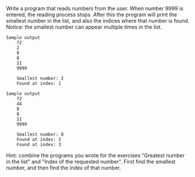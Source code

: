 Write a program that reads numbers from the user. When number 9999 is entered, the reading process stops. After this the program will print the smallest number in the list, and also the indices where that number is found. Notice: the smallest number can appear multiple times in the list.

    Sample output
        72
        2
        8
        8
        11
        9999

        Smallest number: 2
        Found at index: 1

    Sample output
        72
        44
        8
        8
        11
        9999

        Smallest number: 8
        Found at index: 2
        Found at index: 3

Hint: combine the programs you wrote for the exercises "Greatest number in the list" and "Index of the requested number". First find the smallest number, and then find the index of that number.